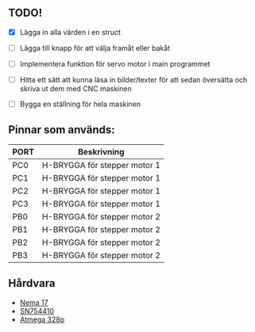 ## TODO!

- [x] Lägga in alla värden i en struct
- [ ] Lägga till knapp för att välja framåt eller bakåt
- [ ] Implementera funktion för servo motor i main programmet
- [ ] Hitta ett sätt att kunna läsa in bilder/texter för att sedan översätta och skriva ut dem med CNC maskinen
- [ ] Bygga en ställning för hela maskinen


## Pinnar som används:
| PORT | Beskrivning |
| --- | --- |
| PC0 | H-BRYGGA för stepper motor 1 |
| PC1 | H-BRYGGA för stepper motor 1 |
| PC2 | H-BRYGGA för stepper motor 1 |
| PC3 | H-BRYGGA för stepper motor 1 |
| PB0 | H-BRYGGA för stepper motor 2 |
| PB1 | H-BRYGGA för stepper motor 2 |
| PB2 | H-BRYGGA för stepper motor 2 |
| PB3 | H-BRYGGA för stepper motor 2 |


## Hårdvara
- [Nema 17](http://reprap.org/wiki/NEMA_17_Stepper_motor)
- [SN754410](http://www.ti.com/lit/ds/symlink/sn754410.pdf)
- [Atmega 328p](http://www.atmel.com/images/Atmel-8271-8-bit-AVR-Microcontroller-ATmega48A-48PA-88A-88PA-168A-168PA-328-328P_datasheet_Complete.pdf)
